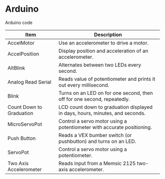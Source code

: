 Arduino
=======

Arduino code

<table>
<thead>
<tr>
<th>Item</th>
<th>Description</th>
</tr>
</thead>
<tbody>
<tr>
<td>AccelMotor</td>
<td>Use an accelerometer to drive a motor.</td>
</tr>
<tr>
<td>AccelPosition</td>
<td>Display position and acceleration of an accelerometer.</td>
</tr>
<tr>
<td>AltBlink</td>
<td>Alternates between two LEDs every second.</td>
</tr>
<tr>
<td>Analog Read Serial</td>
<td>Reads value of potentiometer and prints it out every millisecond.</td>
</tr>
<tr>
<td>Blink</td>
<td>Turns on an LED on for one second, then off for one second, repeatedly.</td>
</tr>
<tr>
<td>Count Down to Graduation</td>
<td>LCD count down to graduation displayed in days, hours, minutes, and seconds.</td>
</tr>
<tr>
<td>MicroServoPot</td>
<td>Control a servo motor using a potentiometer with accurate positioning.</td>
</tr>
<tr>
<td>Push Button</td>
<td>Reads a VEX bumber switch (or pushbutton) and turns on an LED.</td>
</tr>
<tr>
<td>ServoPot</td>
<td>Control a servo motor using a potentiometer.</td>
</tr>
<tr>
<td>Two Axis Accelerometer</td>
<td>Reads input from a Memsic 2125 two-axis accelerometer.</td>
</tr>
</tbody>
</table>
